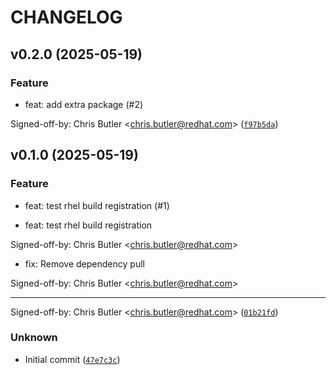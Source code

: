 # CHANGELOG

## v0.2.0 (2025-05-19)

### Feature

* feat: add extra package (#2)

Signed-off-by: Chris Butler &lt;chris.butler@redhat.com&gt; ([`f97b5da`](https://github.com/butler54/ubi-storage-util-container/commit/f97b5da1218b4dff39e812866b3ee3e164570ea1))

## v0.1.0 (2025-05-19)

### Feature

* feat: test rhel build registration (#1)

* feat: test rhel build registration

Signed-off-by: Chris Butler &lt;chris.butler@redhat.com&gt;

* fix: Remove dependency pull

Signed-off-by: Chris Butler &lt;chris.butler@redhat.com&gt;

---------

Signed-off-by: Chris Butler &lt;chris.butler@redhat.com&gt; ([`01b21fd`](https://github.com/butler54/ubi-storage-util-container/commit/01b21fdb7e1264d688277d226931d903c55ade06))

### Unknown

* Initial commit ([`47e7c3c`](https://github.com/butler54/ubi-storage-util-container/commit/47e7c3cd5910da7a96ecfae27ace2a2588c8ba43))
